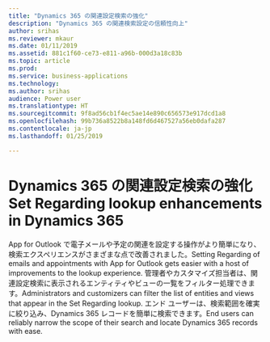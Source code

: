 ```yaml
---
title: "Dynamics 365 の関連設定検索の強化"
description: "Dynamics 365 の関連検索設定の信頼性向上"
author: srihas
ms.reviewer: mkaur
ms.date: 01/11/2019
ms.assetid: 881c1f60-ce73-e811-a96b-000d3a18c83b
ms.topic: article
ms.prod: 
ms.service: business-applications
ms.technology: 
ms.author: srihas
audience: Power user
ms.translationtype: HT
ms.sourcegitcommit: 9f8ad56cb1f4ec5ae14e890c656573e917dcd1a8
ms.openlocfilehash: 99b736a8522b8a148fd6d467527a56eb0dafa287
ms.contentlocale: ja-jp
ms.lasthandoff: 01/25/2019

---
```

# <a name="set-regarding-lookup-enhancements-in-dynamics-365"></a><span data-ttu-id="549e3-103">Dynamics 365 の関連設定検索の強化</span><span class="sxs-lookup"><span data-stu-id="549e3-103">Set Regarding lookup enhancements in Dynamics 365</span></span>




<span data-ttu-id="549e3-104">App for Outlook で電子メールや予定の関連を設定する操作がより簡単になり、検索エクスペリエンスがさまざまな点で改善されました。</span><span class="sxs-lookup"><span data-stu-id="549e3-104">Setting Regarding of emails and appointments with App for Outlook gets easier with a host of improvements to the lookup experience.</span></span> <span data-ttu-id="549e3-105">管理者やカスタマイズ担当者は、関連設定検索に表示されるエンティティやビューの一覧をフィルター処理できます。</span><span class="sxs-lookup"><span data-stu-id="549e3-105">Administrators and customizers can filter the list of entities and views that appear in the Set Regarding lookup.</span></span> <span data-ttu-id="549e3-106">エンド ユーザーは、検索範囲を確実に絞り込み、Dynamics 365 レコードを簡単に検索できます。</span><span class="sxs-lookup"><span data-stu-id="549e3-106">End users can reliably narrow the scope of their search and locate Dynamics 365 records with ease.</span></span>
